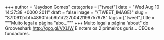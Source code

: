
+++
author = "Jaydson Gomes"
categories = ["tweet"]
date = "Wed Aug 10 14:37:38 +0000 2011"
draft = false
image = "{TWEET_IMAGE}"
slug = "87f0912cbfb4890fdcb9b1d227b042f199757978"
tags = ["tweet"]
title = """Muito legal a página "abo..."""
+++
Muito legal a página 'about" do Grooveshark http://goo.gl/VXLIW E notem os 2 primeiros guris... CEOs e fundadores.
